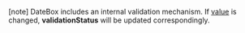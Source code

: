 <!-- %fullDescription% -->

[note] DateBox includes an internal validation mechanism. If [value](/Documentation/ApiReference/UI_Components/dxDateBox/Configuration/#value) is changed, **validationStatus** will be updated correspondingly. 

<!-- import * from 'api-reference\10 UI Components\Editor\1 Configuration\validationStatus.md' -->